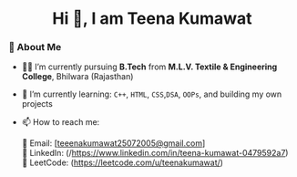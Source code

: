 <h1 align="center">Hi 🐤, I am Teena Kumawat</h1>

### 👋 About Me

- 🧑‍🎓 I’m currently pursuing **B.Tech** from **M.L.V. Textile & Engineering College**, Bhilwara (Rajasthan)
 
- 🌱 I’m currently learning:  `C++`, `HTML`, `CSS`,`DSA`, `OOPs`, and building my own projects
  
- 📫 How to reach me:
    
  📧 Email: [teeenakumawat25072005@gmail.com]  
  💼 LinkedIn: (/https://www.linkedin.com/in/teena-kumawat-0479592a7)  
  🧠 LeetCode: (https://leetcode.com/u/teenakumawat/)


<!---
Teenakumawat123/Teenakumawat123 is a ✨ special ✨ repository because its `README.md` (this file) appears on your GitHub profile.
You can click the Preview link to take a look at your changes.
--->
